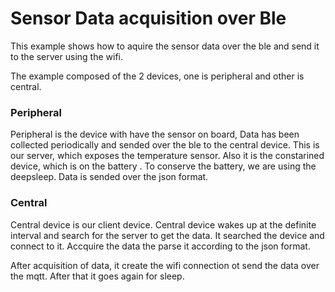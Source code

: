 # Sensor Data acquisition over Ble

This example shows how to aquire the sensor data over the ble and send it to the server using the wifi.

The example composed of the 2 devices, one is peripheral and other is central.

### Peripheral

Peripheral is the device with have the sensor on board, Data has been collected periodically and sended over the ble to the central device. This is our server, which exposes the temperature sensor. Also it is the constarined device, which is on the battery . To conserve the battery, we are using the deepsleep. Data is sended over the json format.

### Central

Central device is our client device. Central device wakes up at the definite interval and search for the server to get the data. It searched the device and connect to it. Accquire the data the parse it  according to the json format.

After acquisition of data, it create the wifi connection ot send the data over the mqtt. After that it goes again for sleep.
